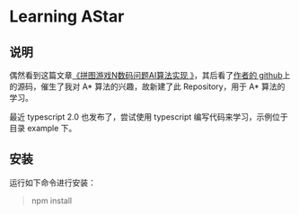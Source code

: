 # Learning AStar

## 说明

偶然看到这篇文章[《拼图游戏N数码问题AI算法实现 》](http://blog.csdn.net/qq_22885773/article/details/52144827)，其后看了[作者的 github](https://github.com/NewFour/NPuzzle-AI)上的源码，催生了我对 A* 算法的兴趣，故新建了此 Repository，用于 A* 算法的学习。

最近 typescript 2.0 也发布了，尝试使用 typescript 编写代码来学习，示例位于目录 example 下。

## 安装

运行如下命令进行安装：

> npm install

